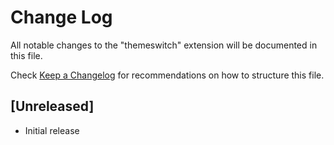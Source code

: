 # Change Log

All notable changes to the "themeswitch" extension will be documented in this file.

Check [Keep a Changelog](http://keepachangelog.com/) for recommendations on how to structure this file.

## [Unreleased]

- Initial release